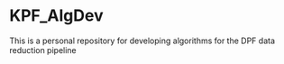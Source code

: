 # KPF_AlgDev
This is a personal repository for developing algorithms for the DPF data reduction pipeline
